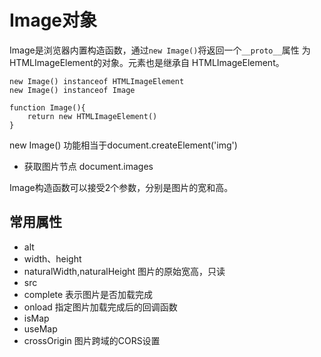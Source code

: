 # Image对象

Image是浏览器内置构造函数，通过`new Image()`将返回一个`__proto__`属性 为 HTMLImageElement的对象。<img>元素也是继承自 HTMLImageElement。

```
new Image() instanceof HTMLImageElement
new Image() instanceof Image

function Image(){
    return new HTMLImageElement()
}
```

new Image() 功能相当于document.createElement('img')

- 获取图片节点 document.images

Image构造函数可以接受2个参数，分别是图片的宽和高。

## 常用属性

- alt
- width、height
- naturalWidth,naturalHeight 图片的原始宽高，只读
- src
- complete 表示图片是否加载完成
- onload 指定图片加载完成后的回调函数
- isMap
- useMap
- crossOrigin 图片跨域的CORS设置














































